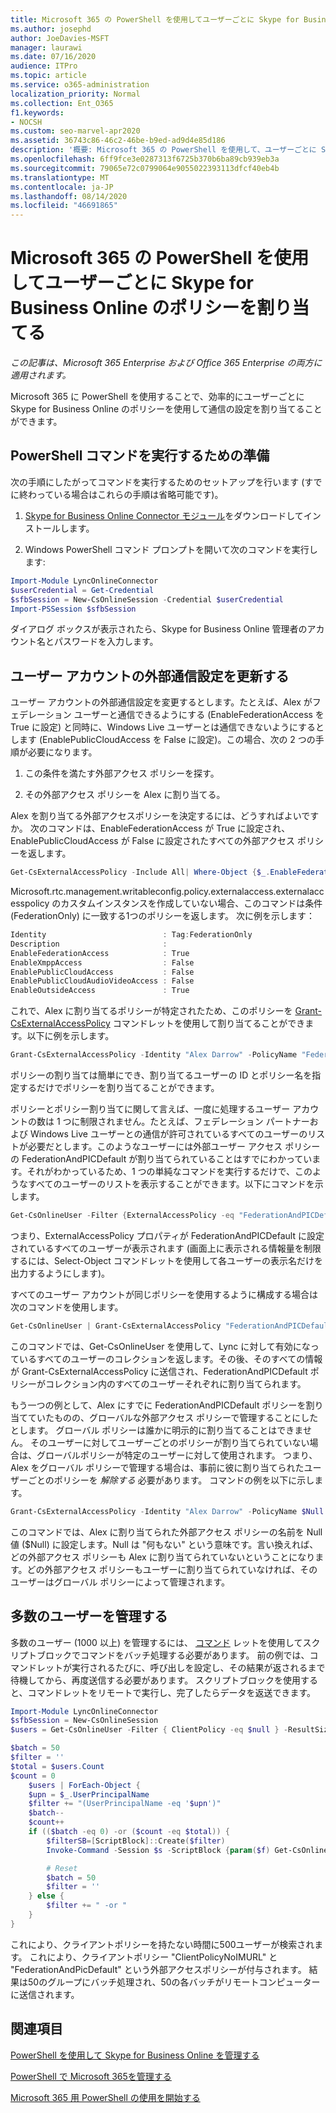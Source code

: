 ```yaml
---
title: Microsoft 365 の PowerShell を使用してユーザーごとに Skype for Business Online のポリシーを割り当てる
ms.author: josephd
author: JoeDavies-MSFT
manager: laurawi
ms.date: 07/16/2020
audience: ITPro
ms.topic: article
ms.service: o365-administration
localization_priority: Normal
ms.collection: Ent_O365
f1.keywords:
- NOCSH
ms.custom: seo-marvel-apr2020
ms.assetid: 36743c86-46c2-46be-b9ed-ad9d4e85d186
description: '概要: Microsoft 365 の PowerShell を使用して、ユーザーごとに Skype for Business Online のポリシーを使用して通信の設定を割り当てます。'
ms.openlocfilehash: 6ff9fce3e0287313f6725b370b6ba89cb939eb3a
ms.sourcegitcommit: 79065e72c0799064e9055022393113dfcf40eb4b
ms.translationtype: MT
ms.contentlocale: ja-JP
ms.lasthandoff: 08/14/2020
ms.locfileid: "46691865"
---
```

# <a name="assign-per-user-skype-for-business-online-policies-with-powershell-for-microsoft-365"></a>Microsoft 365 の PowerShell を使用してユーザーごとに Skype for Business Online のポリシーを割り当てる

*この記事は、Microsoft 365 Enterprise および Office 365 Enterprise の両方に適用されます。*

Microsoft 365 に PowerShell を使用することで、効率的にユーザーごとに Skype for Business Online のポリシーを使用して通信の設定を割り当てることができます。
  
## <a name="prepare-to-run-the-powershell-commands"></a>PowerShell コマンドを実行するための準備

次の手順にしたがってコマンドを実行するためのセットアップを行います (すでに終わっている場合はこれらの手順は省略可能です)。
  
1. [Skype for Business Online Connector モジュール](https://www.microsoft.com/download/details.aspx?id=39366)をダウンロードしてインストールします。
    
2. Windows PowerShell コマンド プロンプトを開いて次のコマンドを実行します: 
    
```powershell
Import-Module LyncOnlineConnector
$userCredential = Get-Credential
$sfbSession = New-CsOnlineSession -Credential $userCredential
Import-PSSession $sfbSession
```

ダイアログ ボックスが表示されたら、Skype for Business Online 管理者のアカウント名とパスワードを入力します。
    
## <a name="updating-external-communication-settings-for-a-user-account"></a>ユーザー アカウントの外部通信設定を更新する

ユーザー アカウントの外部通信設定を変更するとします。たとえば、Alex がフェデレーション ユーザーと通信できるようにする (EnableFederationAccess を True に設定) と同時に、Windows Live ユーザーとは通信できないようにするとします (EnablePublicCloudAccess を False に設定)。この場合、次の 2 つの手順が必要になります。
  
1. この条件を満たす外部アクセス ポリシーを探す。
    
2. その外部アクセス ポリシーを Alex に割り当てる。
    
Alex を割り当てる外部アクセスポリシーを決定するには、どうすればよいですか。 次のコマンドは、EnableFederationAccess が True に設定され、EnablePublicCloudAccess が False に設定されたすべての外部アクセス ポリシーを返します。
  
```powershell
Get-CsExternalAccessPolicy -Include All| Where-Object {$_.EnableFederationAccess -eq $True -and $_.EnablePublicCloudAccess -eq $False}
```

Microsoft.rtc.management.writableconfig.policy.externalaccess.externalaccesspolicy のカスタムインスタンスを作成していない場合、このコマンドは条件 (FederationOnly) に一致する1つのポリシーを返します。 次に例を示します：
  
```powershell
Identity                          : Tag:FederationOnly
Description                       :
EnableFederationAccess            : True
EnableXmppAccess                  : False
EnablePublicCloudAccess           : False
EnablePublicCloudAudioVideoAccess : False
EnableOutsideAccess               : True
```

これで、Alex に割り当てるポリシーが特定されたため、このポリシーを [Grant-CsExternalAccessPolicy](https://go.microsoft.com/fwlink/?LinkId=523974) コマンドレットを使用して割り当てることができます。以下に例を示します。
  
```powershell
Grant-CsExternalAccessPolicy -Identity "Alex Darrow" -PolicyName "FederationOnly"
```

ポリシーの割り当ては簡単にでき、割り当てるユーザーの ID とポリシー名を指定するだけでポリシーを割り当てることができます。 
  
ポリシーとポリシー割り当てに関して言えば、一度に処理するユーザー アカウントの数は 1 つに制限されません。たとえば、フェデレーション パートナーおよび Windows Live ユーザーとの通信が許可されているすべてのユーザーのリストが必要だとします。このようなユーザーには外部ユーザー アクセス ポリシーの FederationAndPICDefault が割り当てられていることはすでにわかっています。それがわかっているため、1 つの単純なコマンドを実行するだけで、このようなすべてのユーザーのリストを表示することができます。以下にコマンドを示します。
  
```powershell
Get-CsOnlineUser -Filter {ExternalAccessPolicy -eq "FederationAndPICDefault"} | Select-Object DisplayName
```

つまり、ExternalAccessPolicy プロパティが FederationAndPICDefault に設定されているすべてのユーザーが表示されます (画面上に表示される情報量を制限するには、Select-Object コマンドレットを使用して各ユーザーの表示名だけを出力するようにします)。 
  
すべてのユーザー アカウントが同じポリシーを使用するように構成する場合は次のコマンドを使用します。
  
```powershell
Get-CsOnlineUser | Grant-CsExternalAccessPolicy "FederationAndPICDefault"
```

このコマンドでは、Get-CsOnlineUser を使用して、Lync に対して有効になっているすべてのユーザーのコレクションを返します。その後、そのすべての情報が Grant-CsExternalAccessPolicy に送信され、FederationAndPICDefault ポリシーがコレクション内のすべてのユーザーそれぞれに割り当てられます。
  
もう一つの例として、Alex にすでに FederationAndPICDefault ポリシーを割り当てていたものの、グローバルな外部アクセス ポリシーで管理することにしたとします。 グローバル ポリシーは誰かに明示的に割り当てることはできません。 そのユーザーに対してユーザーごとのポリシーが割り当てられていない場合は、グローバルポリシーが特定のユーザーに対して使用されます。 つまり、Alex をグローバル ポリシーで管理する場合は、事前に彼に割り当てられたユーザーごとのポリシーを *解除する*  必要があります。 コマンドの例を以下に示します。
  
```powershell
Grant-CsExternalAccessPolicy -Identity "Alex Darrow" -PolicyName $Null
```

このコマンドでは、Alex に割り当てられた外部アクセス ポリシーの名前を Null 値 ($Null) に設定します。Null は "何もない" という意味です。言い換えれば、どの外部アクセス ポリシーも Alex に割り当てられていないということになります。どの外部アクセス ポリシーもユーザーに割り当てられていなければ、そのユーザーはグローバル ポリシーによって管理されます。
  

## <a name="managing-large-numbers-of-users"></a>多数のユーザーを管理する

多数のユーザー (1000 以上) を管理するには、 [コマンド](https://docs.microsoft.com/powershell/module/microsoft.powershell.core/invoke-command?view=powershell-7) レットを使用してスクリプトブロックでコマンドをバッチ処理する必要があります。  前の例では、コマンドレットが実行されるたびに、呼び出しを設定し、その結果が返されるまで待機してから、再度送信する必要があります。  スクリプトブロックを使用すると、コマンドレットをリモートで実行し、完了したらデータを返送できます。 

```powershell
Import-Module LyncOnlineConnector
$sfbSession = New-CsOnlineSession
$users = Get-CsOnlineUser -Filter { ClientPolicy -eq $null } -ResultSize 500

$batch = 50
$filter = ''
$total = $users.Count
$count = 0
    $users | ForEach-Object {
    $upn = $_.UserPrincipalName
    $filter += "(UserPrincipalName -eq '$upn')"
    $batch--
    $count++
    if (($batch -eq 0) -or ($count -eq $total)) {
        $filterSB=[ScriptBlock]::Create($filter)
        Invoke-Command -Session $s -ScriptBlock {param($f) Get-CsOnlineUser -filter $f | Grant-CsClientPolicy -PolicyName "ClientPolicyNoIMURL" -Passthru | Grant-CsExternalAccessPolicy -PolicyName "FederationAndPICDefault"} -ArgumentList $filterSB

        # Reset
        $batch = 50
        $filter = ''
    } else {
        $filter += " -or "
    }
}
```

これにより、クライアントポリシーを持たない時間に500ユーザーが検索されます。 これにより、クライアントポリシー "ClientPolicyNoIMURL" と "FederationAndPicDefault" という外部アクセスポリシーが付与されます。 結果は50のグループにバッチ処理され、50の各バッチがリモートコンピューターに送信されます。
  
## <a name="see-also"></a>関連項目

[PowerShell を使用して Skype for Business Online を管理する](manage-skype-for-business-online-with-microsoft-365-powershell.md)
  
[PowerShell で Microsoft 365を管理する](manage-microsoft-365-with-microsoft-365-powershell.md)
  
[Microsoft 365 用 PowerShell の使用を開始する](getting-started-with-microsoft-365-powershell.md)
